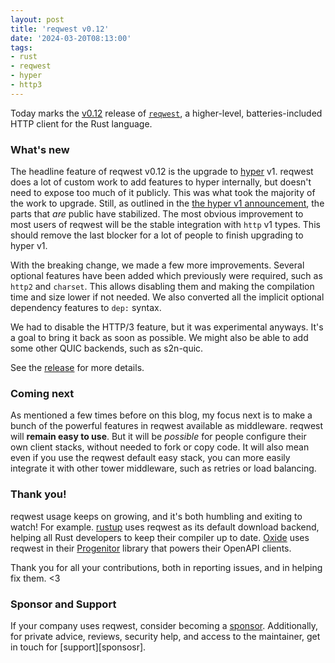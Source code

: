 ```yaml
---
layout: post
title: 'reqwest v0.12'
date: '2024-03-20T08:13:00'
tags:
- rust
- reqwest
- hyper
- http3
---
```

Today marks the [v0.12][] release of [`reqwest`][reqwest], a higher-level, batteries-included HTTP client for the Rust language.

### What's new

The headline feature of reqwest v0.12 is the upgrade to [hyper][] v1. reqwest does a lot of custom work to add features to hyper internally, but doesn't need to expose too much of it publicly. This was what took the majority of the work to upgrade. Still, as outlined in the [the hyper v1 announcement](/blog/hyper-v1), the parts that _are_ public have stabilized. The most obvious improvement to most users of reqwest will be the stable integration with `http` v1 types. This should remove the last blocker for a lot of people to finish upgrading to hyper v1.

With the breaking change, we made a few more improvements. Several optional features have been added which previously were required, such as `http2` and `charset`. This allows disabling them and making the compilation time and size lower if not needed. We also converted all the implicit optional dependency features to `dep:` syntax.

We had to disable the HTTP/3 feature, but it was experimental anyways. It's a goal to bring it back as soon as possible. We might also be able to add some other QUIC backends, such as s2n-quic.

See the [release][v0.12] for more details.

### Coming next

As mentioned a few times before on this blog, my focus next is to make a bunch of the powerful features in reqwest available as middleware. reqwest will **remain easy to use**. But it will be _possible_ for people configure their own client stacks, without needed to fork or copy code. It will also mean even if you use the reqwest default easy stack, you can more easily integrate it with other tower middleware, such as retries or load balancing.

### Thank you!

reqwest usage keeps on growing, and it's both humbling and exiting to watch! For example. [rustup](https://rust-lang.github.io/rustup/) uses reqwest as its default download backend, helping all Rust developers to keep their compiler up to date. [Oxide](https://oxide.computer) uses reqwest in their [Progenitor](https://github.com/oxidecomputer/progenitor) library that powers their OpenAPI clients.

Thank you for all your contributions, both in reporting issues, and in helping fix them. <3

### Sponsor and Support

If your company uses reqwest, consider becoming a [sponsor][]. Additionally, for private advice, reviews, security help, and access to the maintainer, get in touch for [support][sponsosr].

[reqwest]: https://crates.io/crates/reqwest
[v0.12]: https://github.com/seanmonstar/reqwest/releases/tag/v0.12.0
[hyper]: https://hyper.rs
[sponsor]: https://seanmonstar.com/sponsor
